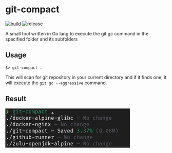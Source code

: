 # git-compact
[![build](https://github.com/michaelcoll/git-compact/actions/workflows/build.yml/badge.svg?branch=main)](https://github.com/michaelcoll/git-compact/actions/workflows/build.yml) ![release](https://badgen.net/github/release/michaelcoll/git-compact?icon=github)

A small tool written in Go lang to execute the git gc command in the specified folder and its subfolders

## Usage

```shell
$> git-compact .
```

This will scan for git repository in your current directory and if it finds one, it will execute the `git gc --aggressive` command.

## Result
![capture](doc/capture.png)